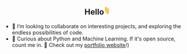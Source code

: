 <h2 align='center'>Hello<img src="https://raw.githubusercontent.com/ABSphreak/ABSphreak/master/gifs/Hi.gif" height="25px" width="15px"></h2>


- 🤖 I’m looking to collaborate on interesting projects, and exploring the endless possibilities of code.
- 🐍 Curious about Python and Machine Learning. If it's open source, count me in.
   📧 Check out my [portfolio website](https://123kiwi.github.io/portfolio/)/)

<!---
123kiwi/123kiwi is a ✨ special ✨ repository because its `README.md` (this file) appears on your GitHub profile.
You can click the Preview link to take a look at your changes.
--->
